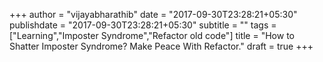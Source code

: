 +++
author = "vijayabharathib"
date = "2017-09-30T23:28:21+05:30"
publishdate = "2017-09-30T23:28:21+05:30"
subtitle = ""
tags = ["Learning","Imposter Syndrome","Refactor old code"]
title = "How to Shatter Imposter Syndrome? Make Peace With Refactor."
draft = true
+++

